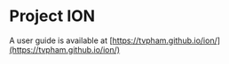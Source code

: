 # Project ION

A user guide is available at
[https://tvpham.github.io/ion/](https://tvpham.github.io/ion/)